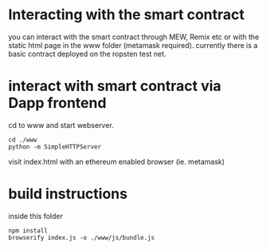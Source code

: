# Interacting with the smart contract
you can interact with the smart contract through MEW, Remix etc or with the static html page in the www folder (metamask required).
currently there is a basic contract deployed on the ropsten test net.

# interact with smart contract via Dapp frontend
cd to www and start webserver.

```
cd ./www
python -m SimpleHTTPServer
```
visit index.html with an ethereum enabled browser (ie. metamask)

# build instructions
inside this folder
```
npm install
browserify index.js -o ./www/js/bundle.js
```


